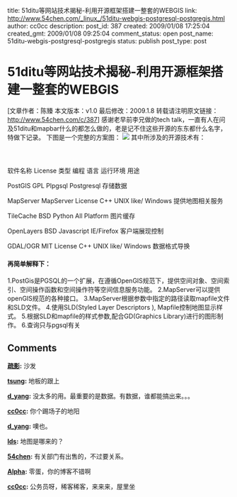 title: 51ditu等网站技术揭秘-利用开源框架搭建一整套的WEBGIS
link: http://www.54chen.com/_linux_/51ditu-webgis-postgresql-postgregis.html
author: cc0cc
description: 
post_id: 387
created: 2009/01/08 17:25:04
created_gmt: 2009/01/08 09:25:04
comment_status: open
post_name: 51ditu-webgis-postgresql-postgregis
status: publish
post_type: post

# 51ditu等网站技术揭秘-利用开源框架搭建一整套的WEBGIS

[文章作者：陈臻 本文版本：v1.0 最后修改：2009.1.8 转载请注明原文链接：<http://www.54chen.com/c/387>] 感谢老早前李兄做的tech talk，一直有人在问及51ditu和mapbar什么的都怎么做的，老是记不住这些开源的东东都什么名字，特做下记录。 下图是一个完整的方案图： ![](/wp-content/uploads/2009/01/e59bbee789871.jpg) 其中所涉及的开源技术有： 

####   

软件名称
License 类型
编程 语言
运行环境
用途

PostGIS
GPL
Plpgsql
Postgresql
存储数据

MapServer
MapServer License
C++
UNIX like/ Windows
提供地图相关服务

TileCache
BSD
Python
All Platform
图片缓存

OpenLayers
BSD
Javascript
IE/Firefox
客户端展现控制

GDAL/OGR
MIT License
C++
UNIX like/ Windows
数据格式导换

#### 再简单解释下：

1.PostGis是PGSQL的一个扩展，在遵循OpenGIS规范下，提供空间对象、空间索引、空间操作函数和空间操作符等空间信息服务功能。 2.MapServer可以提供openGIS规范的各种接口。 3.MapServer根据参数中指定的路径读取mapfile文件和SLD文件。 4.使用SLD(Styled Layer Descriptors ), Mapfile控制地图显示样式。 5.根据SLD和mapfile的样式参数,配合GD(Graphics Library)进行的图形制作。 6.查询只与pgsql有关

## Comments

**[疏影](#118 "2009-01-08 17:26:58"):** 沙发

**[tsung](#119 "2009-01-08 17:32:22"):** 地板的跟上

**[d_yang](#390 "2009-04-07 16:41:32"):** 没太多的用。最重要的是数据。有数据，谁都能搞出来。。。

**[cc0cc](#393 "2009-04-07 16:57:58"):** 你个踢场子的地阳

**[d_yang](#396 "2009-04-07 17:28:23"):** 噢也。

**[lds](#13305 "2011-01-07 15:02:37"):** 地图是哪来的？

**[54chen](#13307 "2011-01-07 20:20:05"):** 有关部门有出售的，不过要关系。

**[Alpha](#11993 "2009-11-14 12:15:07"):** 零蛋，你的博客不错啊

**[cc0cc](#11996 "2009-11-14 20:28:45"):** 公务员呀，稀客稀客，来来来，屋里坐

